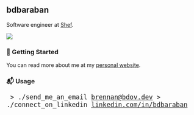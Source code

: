 ## bdbaraban

Software engineer at [Shef](https://shef.com).

<p>
  <img src="https://img.shields.io/github/last-commit/bdbaraban/bdbaraban?color=blue&label=last%20updated&style=flat-square" />
</p>

### 📖 Getting Started
You can read more about me at my [personal website](https://bdov.dev).

### 📬 Usage

<big><pre>
&#62; ./send_me_an_email
[brennan@bdov.dev](mailto:brennan@bdov.dev)
&#62; ./connect_on_linkedin
[linkedin.com/in/bdbaraban](https://linkedin.com/in/bdbaraban)
</pre></big>
